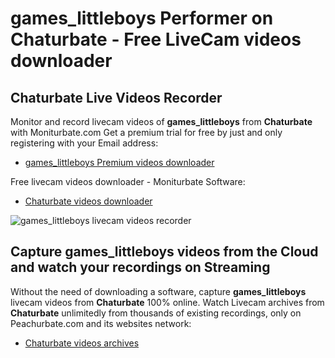# games_littleboys Performer on Chaturbate - Free LiveCam videos downloader

## Chaturbate Live Videos Recorder

Monitor and record livecam videos of **games_littleboys** from **Chaturbate** with Moniturbate.com
Get a premium trial for free by just and only registering with your Email address:
* [games_littleboys Premium videos downloader](https://moniturbate.com/request-demo-licence-key.html)

Free livecam videos downloader - Moniturbate Software:
* [Chaturbate videos downloader](https://moniturbate.com/moniturbate-download-software.html)

![games_littleboys livecam videos recorder](https://peachurnet.com/templates/moniturbate-software.png)


## Capture games_littleboys videos from the Cloud and watch your recordings on Streaming

Without the need of downloading a software, capture **games_littleboys** livecam videos from **Chaturbate** 100% online.
Watch Livecam archives from **Chaturbate** unlimitedly from thousands of existing recordings, only on Peachurbate.com and its websites network:
* [Chaturbate videos archives](https://peachurnet.com/)
